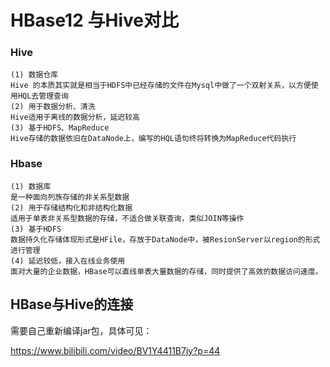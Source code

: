 # HBase12 与Hive对比



### Hive

```
(1) 数据仓库
Hive 的本质其实就是相当于HDFS中已经存储的文件在Mysql中做了一个双射关系，以方便使用HQL去管理查询
(2) 用于数据分析、清洗
Hive适用于离线的数据分析，延迟较高
(3) 基于HDFS、MapReduce
Hive存储的数据依旧在DataNode上，编写的HQL语句终将转换为MapReduce代码执行
```

### Hbase

```
(1) 数据库
是一种面向列族存储的非关系型数据
(2) 用于存储结构化和非结构化数据
适用于单表非关系型数据的存储，不适合做关联查询，类似JOIN等操作
(3) 基于HDFS
数据持久化存储体现形式是HFile，存放于DataNode中，被ResionServer以region的形式进行管理
(4) 延迟较低，接入在线业务使用
面对大量的企业数据，HBase可以直线单表大量数据的存储，同时提供了高效的数据访问速度。
```



## HBase与Hive的连接

需要自己重新编译jar包，具体可见：

https://www.bilibili.com/video/BV1Y4411B7jy?p=44
